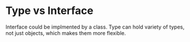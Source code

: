 # Type vs Interface

Interface could be implmented by a class.
Type can hold variety of types, not just objects, which makes them more flexible.
